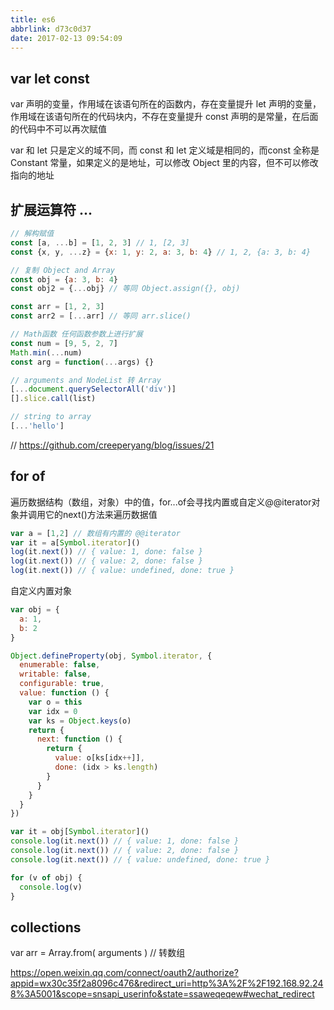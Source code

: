 ```yaml
---
title: es6
abbrlink: d73c0d37
date: 2017-02-13 09:54:09
---
```


## var let const
var 声明的变量，作用域在该语句所在的函数内，存在变量提升
let 声明的变量，作用域在该语句所在的代码块内，不存在变量提升
const 声明的是常量，在后面的代码中不可以再次赋值

var 和 let 只是定义的域不同，而 const 和 let 定义域是相同的，而const 全称是Constant 常量，如果定义的是地址，可以修改 Object 里的内容，但不可以修改指向的地址

## 扩展运算符 ...
```js
// 解构赋值
const [a, ...b] = [1, 2, 3] // 1, [2, 3]
const {x, y, ...z} = {x: 1, y: 2, a: 3, b: 4} // 1, 2, {a: 3, b: 4}

// 复制 Object and Array
const obj = {a: 3, b: 4}
const obj2 = {...obj} // 等同 Object.assign({}, obj)

const arr = [1, 2, 3]
const arr2 = [...arr] // 等同 arr.slice()

// Math函数 任何函数参数上进行扩展
const num = [9, 5, 2, 7]
Math.min(...num)
const arg = function(...args) {}

// arguments and NodeList 转 Array
[...document.querySelectorAll('div')]
[].slice.call(list)

// string to array
[...'hello']

```
// https://github.com/creeperyang/blog/issues/21

## for of
遍历数据结构（数组，对象）中的值，for...of会寻找内置或自定义@@iterator对象并调用它的next()方法来遍历数据值
```js
var a = [1,2] // 数组有内置的 @@iterator
var it = a[Symbol.iterator]()
log(it.next()) // { value: 1, done: false }
log(it.next()) // { value: 2, done: false }
log(it.next()) // { value: undefined, done: true }
```

自定义内置对象
```js
var obj = {
  a: 1,
  b: 2
}

Object.defineProperty(obj, Symbol.iterator, {
  enumerable: false,
  writable: false,
  configurable: true,
  value: function () {
    var o = this
    var idx = 0
    var ks = Object.keys(o)
    return {
      next: function () {
        return {
          value: o[ks[idx++]],
          done: (idx > ks.length)
        }
      }
    }
  }
})

var it = obj[Symbol.iterator]()
console.log(it.next()) // { value: 1, done: false }
console.log(it.next()) // { value: 2, done: false }
console.log(it.next()) // { value: undefined, done: true }

for (v of obj) {
  console.log(v)
}
```

## collections
var arr = Array.from( arguments ) // 转数组

https://open.weixin.qq.com/connect/oauth2/authorize?appid=wx30c35f2a8096c476&redirect_uri=http%3A%2F%2F192.168.92.248%3A5001&scope=snsapi_userinfo&state=ssaweqeqew#wechat_redirect











